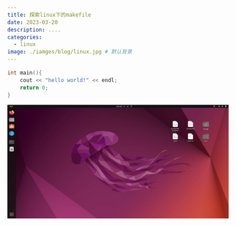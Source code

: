```yaml
---
title: 探索linux下的makefile
date: 2023-03-20
description: ....
categories:
  - linux
image: ./iamges/blog/linux.jpg # 默认背景
---
```


```c++
int main(){
    cout << "hello world!" << endl;
    return 0;
}
```
![img](/images/blog/linux.jpg)